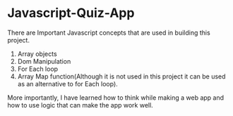 # Javascript-Quiz-App

There are Important Javascript concepts that are used in building this project.
1. Array objects
2. Dom Manipulation
3. For Each loop
4. Array Map function(Although it is not used in this project it can be used as an alternative to for Each loop).

More importantly, I have learned how to think while making a web app and how to use logic that can make the app work well.
